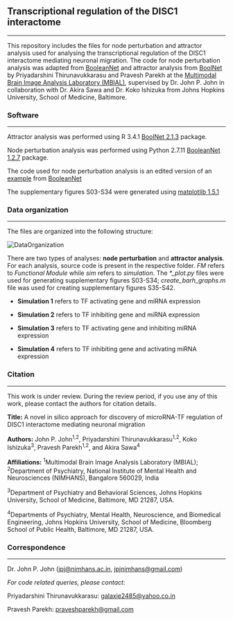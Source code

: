 ## Transcriptional regulation of the DISC1 interactome 
---
This repository includes the files for node perturbation and attractor analysis used for analysing the transcriptional regulation of the DISC1 interactome mediating neuronal migration. The code for node perturbation analysis was adapted from [BooleanNet](https://github.com/ialbert/booleannet) and attractor analysis from [BoolNet](https://cran.r-project.org/web/packages/BoolNet/index.html) by Priyadarshini Thirunavukkarasu and Pravesh Parekh at the [Multimodal Brain Image Analysis Laboratory (MBIAL)](https://mbial.weebly.com/), supervised by Dr. John P. John in collaboration with Dr. Akira Sawa and Dr. Koko Ishizuka from Johns Hopkins University, School of Medicine, Baltimore. 

### Software
---
Attractor analysis was performed using R 3.4.1 [BoolNet 2.1.3](https://cran.r-project.org/web/packages/BoolNet/index.html) package. 

Node perturbation analysis was performed using Python 2.7.11 [BooleanNet 1.2.7](https://github.com/ialbert/booleannet) package.

The code used for node perturbation analysis is an edited version of an [example](https://github.com/ialbert/booleannet/tree/master/examples/projects/LGL) from [BooleanNet](https://github.com/ialbert/booleannet)

The supplementary figures S03-S34 were generated using [matplotlib 1.5.1](https://matplotlib.org/1.5.1/contents.html)

### Data organization
---
The files are organized into the following structure:


![DataOrganization](https://github.com/mbialnimhans/DISC1_interactome/raw/master/DISC1_interactome_DataOrganization.png) 

There are two types of analyses: **node perturbation** and **attractor analysis**. For each analysis, source code is present in the respective folder. *FM* refers to *Functional Module* while *sim* refers to *simulation*. The *\*_plot.py* files were used for generating supplementary figures S03-S34; *create_barh_graphs.m* file was used for creating supplementary figures S35-S42. 

* **Simulation 1** refers to TF activating gene and miRNA expression


* **Simulation 2** refers to TF inhibiting gene and miRNA expression


* **Simulation 3** refers to TF activating gene and inhibiting miRNA expression


* **Simulation 4** refers to TF inhibiting gene and activating miRNA expression



### Citation
---
This work is under review. During the review period, if you use any of this work, please contact the authors for citation details.

**Title:** A novel in silico approach for discovery of microRNA-TF regulation of DISC1 interactome mediating neuronal migration

**Authors:** John P. John<sup>1,2</sup>, Priyadarshini Thirunavukkarasu<sup>1,2</sup>, Koko Ishizuka<sup>3</sup>, Pravesh Parekh<sup>1,2</sup>, and Akira Sawa<sup>4</sup>

**Affiliations:** <sup>1</sup>Multimodal Brain Image Analysis Laboratory (MBIAL); <sup>2</sup>Department of Psychiatry, National Institute of Mental Health and Neurosciences (NIMHANS), Bangalore 560029, India


<sup>3</sup>Department of Psychiatry and Behavioral Sciences, Johns Hopkins University, School of Medicine, Baltimore, MD 21287, USA.


<sup>4</sup>Departments of Psychiatry, Mental Health, Neuroscience, and Biomedical Engineering, Johns Hopkins University, School of Medicine, Bloomberg School of Public Health, Baltimore, MD 21287, USA.


### Correspondence
---
Dr. John P. John (jpj@nimhans.ac.in, jpjnimhans@gmail.com)


*For code related queries, please contact:*


Priyadarshini Thirunavukkarasu: galaxie2485@yahoo.co.in


Pravesh Parekh: praveshparekh@gmail.com

